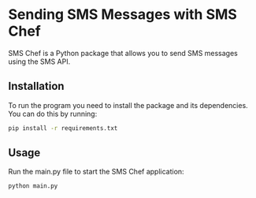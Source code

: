 # Sending SMS Messages with SMS Chef

SMS Chef is a Python package that allows you to send SMS messages using the SMS API.

## Installation

To run the program you need to install the package and its dependencies. You can do this by running:

```bash
pip install -r requirements.txt
```

## Usage

Run the main.py file to start the SMS Chef application:

```bash
python main.py
```